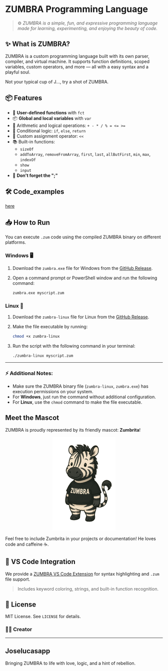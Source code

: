 # ZUMBRA Programming Language

> ⚙️ *ZUMBRA is a simple, fun, and expressive programming language made for learning, experimenting, and enjoying the beauty of code.*

## ✨ What is ZUMBRA?

ZUMBRA is a custom programming language built with its own parser, compiler, and virtual machine. It supports function definitions, scoped variables, custom operators, and more — all with a easy syntax and a playful soul.

Not your typical cup of J..., try a shot of ZUMBRA.

## 📦 Features

- 🧠 **User-defined functions** with `fct`
- 📦 **Global and local variables** with `var`
- 🧮 Arithmetic and logical operations: `+ - * / % = <= >=`
- 🔁 Conditional logic: `if`, `else`, `return`
- 🔧 Custom assignment operator: `<<`
- 📚 Built-in functions:
  - `sizeOf`
  - `addToArray`, `removeFromArray`, `first`, `last`, `allButFirst`, `min`, `max`, `indexOf`
  - `show`
  - `input`
- 🧠 **Don't forget the ";"**

## 🛠 Code_examples

<a href="./code_examples/">here</a>


## 📥 How to Run

You can execute `.zum` code using the compiled ZUMBRA binary on different platforms.

### **Windows** 🖥️

1. Download the `zumbra.exe` file for Windows from the [GitHub Release](https://github.com/JoseLucasapp/Zumbra-lang/releases).
2. Open a command prompt or PowerShell window and run the following command:

   ```bash
   zumbra.exe myscript.zum
   ```

### **Linux** 🐧

1. Download the `zumbra-linux` file for Linux from the [GitHub Release](https://github.com/JoseLucasapp/Zumbra-lang/releases).
2. Make the file executable by running:

   ```bash
   chmod +x zumbra-linux
   ```

3. Run the script with the following command in your terminal:

   ```bash
   ./zumbra-linux myscript.zum
   ```

---

### ⚡ Additional Notes:
- Make sure the ZUMBRA binary file (`zumbra-linux`, `zumbra.exe`) has execution permissions on your system.
- For **Windows**, just run the command without additional configuration.
- For **Linux**, use the `chmod` command to make the file executable.


## Meet the Mascot

ZUMBRA is proudly represented by its friendly mascot: **Zumbrita**!

<p align="center">
    <img src="./assets/mascot.png" width="200" alt="Zumbrita">
</p>

Feel free to include Zumbrita in your projects or documentation! He loves code and caffeine ☕.

## 📎 VS Code Integration

We provide a [ZUMBRA VS Code Extension](https://marketplace.visualstudio.com/items/?itemName=joselucasapp.zumbra-lang-support) for syntax highlighting and `.zum` file support.

> Includes keyword coloring, strings, and built-in function recognition.


## 📄 License

MIT License. See `LICENSE` for details.



### 👨‍💻 Creator

---

## Joselucasapp
Bringing ZUMBRA to life with love, logic, and a hint of rebellion.
